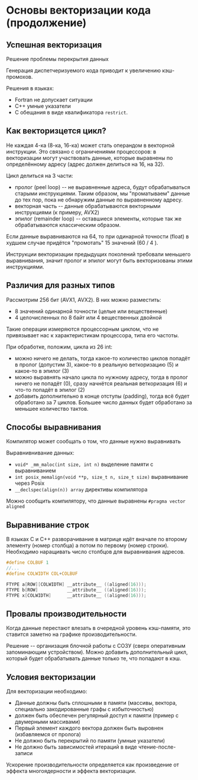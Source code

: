 # Основы векторизации кода (продолжение)

## Успешная векторизация

Решение проблемы перекрытия данных

Генерация диспетчеризуемого кода приводит к увеличению кэш-промохов.

Решения в языках:
- Fortran не допускает ситуации
- C++ умные указатели
- C обещания в виде квалификатора `restrict`.

## Как векторизцется цикл?

Не каждая 4-ка (8-ка, 16-ка) может стать операндом в векторной инструкции. Это связано с ограничениями процессоров: в векторизации могут участвовать данные, которые выравнены по определённому адресу (адрес должен делиться на 16, на 32).

Цикл делиться на 3 части:
- пролог (peel loop) -- не выравненные адреса, будут обрабатываться старыми инструкциями. Таким образом, мы "проматываем" данные до тех пор, пока не обнаружим данные по выравненному адресу.
- векторная часть -- данные обрабатываются векторными инструкциями (к примеру, AVX2)
- эпилог (remainder loop) -- оставшиеся элементы, которые так же обрабатываются классическим образом.

Если данные выравниваются на 64, то при одинарной точности (float) в худшем случае придётся "промотать" 15 значений (60 / 4 ).

Инструкции векторизации предыдущих поколений требовали меньшего выравнивания, значит пролог и эпилог могут быть векторизованы этими инструкциями.

## Различия для разных типов

Рассмотрим 256 бит (AVX1, AVX2). В них можно разместить:
- 8 значений одинарной точности (целые или вещественные)
- 4 целочисленных по 8 байт или 4 вещественных двойной

Такие операции измеряются процессорным циклом, что не привязывает нас к характеристикам процессора, типа его частоты.

При обработке, положим, цикла из 26 int:
- можно ничего не делать, тогда какое-то количество циклов попадёт в пролог (допустим 3), какое-то в реальную веткоризацию (5) и какое-то в эпилог (3)
- можно выравнять начало цикла по нужному адресу, тогда в пролог ничего не попадёт (0), сразу начнётся реальная веткоризация (6) и что-то попадёт в эпилог (2)
- добавить дополнительно в конце отступы (padding), тогда всё будет обработано за 7 циклов. Большее число данных будет обработано за меньшее количество тактов.

## Способы выравнивания

Компилятор может сообщать о том, что данные нужно выравнивать

Выравнивнивание данных:
- `void* _mm_maloc(int size, int n)` выделение памяти с выравниванием
- `int posix_memalign(void **p, size_t n, size_t size)` выравнивание через Posix
- `__declspec(align(n)) array` директивы компилятора

Можно сообщить компилятору, что данные выравнены `#pragma vector aligned`

## Выравнивание строк

В языках C и C++ разворачивание в матрице идёт вначале по второму элементу (номер столбца) а потом по первому (номер строки). Необходимо наращивать число столбцов для выравнивания адресов.

```c
#define COLBUF 1
//...
#define COLWIDTH COL+COLBUF

FTYPE a[ROW][COLWIDTH] __attribute__ ((aligned(16)));
FTYPE b[ROW]           __attribute__ ((aligned(16)));
FTYPE x[COLWIDTH]      __attribute__ ((aligned(16)));
```

## Провалы производительности

Когда данные перестают влезать в очередной уровень кэш-памяти, это ставится заметно на графике производительности.

Решение -- организация блочной работы с СОЗУ (сверх оперативным запоминающим устройством). Можно добавить дополнительный цикл, который будет обрабатывать данные только те, что попадают в кэш.

## Условия векторизации

Для векторизации необходимо:
- Данные должны быть сплошными в памяти (массивы, вектора, специально закодированные графы с избыточностью)
- должен быть обеспечен регулярный доступ к памяти (пример с двумерными массивами)
- Первый элемент каждого вектора должен быть выровнен (избавляемся от пролога)
- Не должно быть перекрытий по памяти (умные указатели)
- Не должно быть зависимостей итераций в виде чтение-после-записи

Ускорение производительности определяется как произведение от эффекта многоядерности и эффекта векторизации.